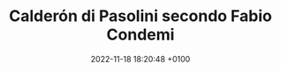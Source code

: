 ---
layout: post
category: stampa
title: Calderón di Pasolini secondo Fabio Condemi
date: 2022-11-18 18:20:48 +0100
fonte: Doppiozero
link: https://www.doppiozero.com/calderon-di-pasolini-secondo-fabio-condemi
---